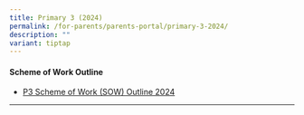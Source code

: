 ```yaml
---
title: Primary 3 (2024)
permalink: /for-parents/parents-portal/primary-3-2024/
description: ""
variant: tiptap
---
```

<h4><strong>Scheme of Work Outline</strong></h4>
<ul data-tight="true" class="tight">
<li>
<p><a href="/resources/scheme-of-work-outline-2024/primary-3/" rel="noopener noreferrer nofollow" target="_blank">P3 Scheme of Work (SOW) Outline 2024</a>
</p>
</li>
</ul>
<hr>
<p></p>